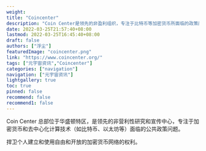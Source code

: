 ```yaml
---
weight: 
title: "Coincenter"
description: "Coin Center是领先的非盈利组织，专注于比特币等加密货币所面临的政策问题"
date: 2022-03-25T21:57:40+08:00
lastmod: 2022-03-25T16:45:40+08:00
draft: false
authors: ["浮尘"]
featuredImage: "coincenter.png"
link: "https://www.coincenter.org/"
tags: ["元宇宙资讯","Coincenter"]
categories: ["navigation"]
navigation: ["元宇宙资讯"]
lightgallery: true
toc: true
pinned: false
recommend: false
recommend1: false
---
```

Coin Center 总部位于华盛顿特区，是领先的非营利性研究和宣传中心，专注于加密货币和去中心化计算技术（如比特币、以太坊等）面临的公共政策问题。

捍卫个人建立和使用自由和开放的加密货币网络的权利。